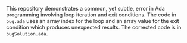 This repository demonstrates a common, yet subtle, error in Ada programming involving loop iteration and exit conditions. The code in `bug.ada` uses an array index for the loop and an array value for the exit condition which produces unexpected results. The corrected code is in `bugSolution.ada`.
